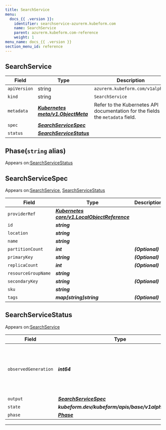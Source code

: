 ```yaml
---
title: SearchService
menu:
  docs_{{ .version }}:
    identifier: searchservice-azurerm.kubeform.com
    name: SearchService
    parent: azurerm.kubeform.com-reference
    weight: 1
menu_name: docs_{{ .version }}
section_menu_id: reference
---
```


## SearchService
| Field | Type | Description |
| ------ | ----- | ----------- |
| `apiVersion` | string | `azurerm.kubeform.com/v1alpha1` |
|    `kind` | string | `SearchService` |
| `metadata` | ***[Kubernetes meta/v1.ObjectMeta](https://kubernetes.io/docs/reference/generated/kubernetes-api/v1.13/#objectmeta-v1-meta)***|Refer to the Kubernetes API documentation for the fields of the `metadata` field.|
| `spec` | ***[SearchServiceSpec](#searchservicespec)***||
| `status` | ***[SearchServiceStatus](#searchservicestatus)***||
## Phase(`string` alias)

Appears on:[SearchServiceStatus](#searchservicestatus)

## SearchServiceSpec

Appears on:[SearchService](#searchservice), [SearchServiceStatus](#searchservicestatus)

| Field | Type | Description |
| ------ | ----- | ----------- |
| `providerRef` | ***[Kubernetes core/v1.LocalObjectReference](https://kubernetes.io/docs/reference/generated/kubernetes-api/v1.13/#localobjectreference-v1-core)***||
| `id` | ***string***||
| `location` | ***string***||
| `name` | ***string***||
| `partitionCount` | ***int***| ***(Optional)*** |
| `primaryKey` | ***string***| ***(Optional)*** |
| `replicaCount` | ***int***| ***(Optional)*** |
| `resourceGroupName` | ***string***||
| `secondaryKey` | ***string***| ***(Optional)*** |
| `sku` | ***string***||
| `tags` | ***map[string]string***| ***(Optional)*** |
## SearchServiceStatus

Appears on:[SearchService](#searchservice)

| Field | Type | Description |
| ------ | ----- | ----------- |
| `observedGeneration` | ***int64***| ***(Optional)*** Resource generation, which is updated on mutation by the API Server.|
| `output` | ***[SearchServiceSpec](#searchservicespec)***| ***(Optional)*** |
| `state` | ***kubeform.dev/kubeform/apis/base/v1alpha1.State***| ***(Optional)*** |
| `phase` | ***[Phase](#phase)***| ***(Optional)*** |
---
